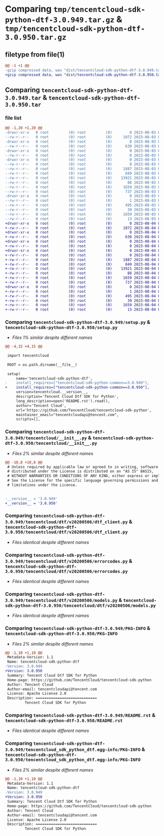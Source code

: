 # Comparing `tmp/tencentcloud-sdk-python-dtf-3.0.949.tar.gz` & `tmp/tencentcloud-sdk-python-dtf-3.0.950.tar.gz`

## filetype from file(1)

```diff
@@ -1 +1 @@
-gzip compressed data, was "dist/tencentcloud-sdk-python-dtf-3.0.949.tar", last modified: Thu Aug  3 00:25:18 2023, max compression
+gzip compressed data, was "dist/tencentcloud-sdk-python-dtf-3.0.950.tar", last modified: Fri Aug  4 00:25:53 2023, max compression
```

## Comparing `tencentcloud-sdk-python-dtf-3.0.949.tar` & `tencentcloud-sdk-python-dtf-3.0.950.tar`

### file list

```diff
@@ -1,20 +1,20 @@
-drwxr-xr-x   0 root         (0) root         (0)        0 2023-08-03 00:25:18.000000 tencentcloud-sdk-python-dtf-3.0.949/
--rw-r--r--   0 root         (0) root         (0)     1072 2023-08-03 00:25:18.000000 tencentcloud-sdk-python-dtf-3.0.949/setup.py
-drwxr-xr-x   0 root         (0) root         (0)        0 2023-08-03 00:25:18.000000 tencentcloud-sdk-python-dtf-3.0.949/tencentcloud/
--rw-r--r--   0 root         (0) root         (0)      630 2023-08-03 00:25:18.000000 tencentcloud-sdk-python-dtf-3.0.949/tencentcloud/__init__.py
-drwxr-xr-x   0 root         (0) root         (0)        0 2023-08-03 00:25:18.000000 tencentcloud-sdk-python-dtf-3.0.949/tencentcloud/dtf/
--rw-r--r--   0 root         (0) root         (0)        0 2023-08-03 00:25:18.000000 tencentcloud-sdk-python-dtf-3.0.949/tencentcloud/dtf/__init__.py
-drwxr-xr-x   0 root         (0) root         (0)        0 2023-08-03 00:25:18.000000 tencentcloud-sdk-python-dtf-3.0.949/tencentcloud/dtf/v20200506/
--rw-r--r--   0 root         (0) root         (0)        0 2023-08-03 00:25:18.000000 tencentcloud-sdk-python-dtf-3.0.949/tencentcloud/dtf/v20200506/__init__.py
--rw-r--r--   0 root         (0) root         (0)     1887 2023-08-03 00:25:18.000000 tencentcloud-sdk-python-dtf-3.0.949/tencentcloud/dtf/v20200506/dtf_client.py
--rw-r--r--   0 root         (0) root         (0)      849 2023-08-03 00:25:18.000000 tencentcloud-sdk-python-dtf-3.0.949/tencentcloud/dtf/v20200506/errorcodes.py
--rw-r--r--   0 root         (0) root         (0)    13921 2023-08-03 00:25:18.000000 tencentcloud-sdk-python-dtf-3.0.949/tencentcloud/dtf/v20200506/models.py
--rw-r--r--   0 root         (0) root         (0)       88 2023-08-03 00:25:18.000000 tencentcloud-sdk-python-dtf-3.0.949/setup.cfg
--rw-r--r--   0 root         (0) root         (0)     1659 2023-08-03 00:25:18.000000 tencentcloud-sdk-python-dtf-3.0.949/PKG-INFO
--rw-r--r--   0 root         (0) root         (0)      737 2023-08-03 00:25:18.000000 tencentcloud-sdk-python-dtf-3.0.949/README.rst
-drwxr-xr-x   0 root         (0) root         (0)        0 2023-08-03 00:25:18.000000 tencentcloud-sdk-python-dtf-3.0.949/tencentcloud_sdk_python_dtf.egg-info/
--rw-r--r--   0 root         (0) root         (0)        1 2023-08-03 00:25:18.000000 tencentcloud-sdk-python-dtf-3.0.949/tencentcloud_sdk_python_dtf.egg-info/dependency_links.txt
--rw-r--r--   0 root         (0) root         (0)      495 2023-08-03 00:25:18.000000 tencentcloud-sdk-python-dtf-3.0.949/tencentcloud_sdk_python_dtf.egg-info/SOURCES.txt
--rw-r--r--   0 root         (0) root         (0)       39 2023-08-03 00:25:18.000000 tencentcloud-sdk-python-dtf-3.0.949/tencentcloud_sdk_python_dtf.egg-info/requires.txt
--rw-r--r--   0 root         (0) root         (0)     1659 2023-08-03 00:25:18.000000 tencentcloud-sdk-python-dtf-3.0.949/tencentcloud_sdk_python_dtf.egg-info/PKG-INFO
--rw-r--r--   0 root         (0) root         (0)       13 2023-08-03 00:25:18.000000 tencentcloud-sdk-python-dtf-3.0.949/tencentcloud_sdk_python_dtf.egg-info/top_level.txt
+drwxr-xr-x   0 root         (0) root         (0)        0 2023-08-04 00:25:53.000000 tencentcloud-sdk-python-dtf-3.0.950/
+-rw-r--r--   0 root         (0) root         (0)     1072 2023-08-04 00:25:53.000000 tencentcloud-sdk-python-dtf-3.0.950/setup.py
+drwxr-xr-x   0 root         (0) root         (0)        0 2023-08-04 00:25:53.000000 tencentcloud-sdk-python-dtf-3.0.950/tencentcloud/
+-rw-r--r--   0 root         (0) root         (0)      630 2023-08-04 00:25:53.000000 tencentcloud-sdk-python-dtf-3.0.950/tencentcloud/__init__.py
+drwxr-xr-x   0 root         (0) root         (0)        0 2023-08-04 00:25:53.000000 tencentcloud-sdk-python-dtf-3.0.950/tencentcloud/dtf/
+-rw-r--r--   0 root         (0) root         (0)        0 2023-08-04 00:25:53.000000 tencentcloud-sdk-python-dtf-3.0.950/tencentcloud/dtf/__init__.py
+drwxr-xr-x   0 root         (0) root         (0)        0 2023-08-04 00:25:53.000000 tencentcloud-sdk-python-dtf-3.0.950/tencentcloud/dtf/v20200506/
+-rw-r--r--   0 root         (0) root         (0)        0 2023-08-04 00:25:53.000000 tencentcloud-sdk-python-dtf-3.0.950/tencentcloud/dtf/v20200506/__init__.py
+-rw-r--r--   0 root         (0) root         (0)     1887 2023-08-04 00:25:53.000000 tencentcloud-sdk-python-dtf-3.0.950/tencentcloud/dtf/v20200506/dtf_client.py
+-rw-r--r--   0 root         (0) root         (0)      849 2023-08-04 00:25:53.000000 tencentcloud-sdk-python-dtf-3.0.950/tencentcloud/dtf/v20200506/errorcodes.py
+-rw-r--r--   0 root         (0) root         (0)    13921 2023-08-04 00:25:53.000000 tencentcloud-sdk-python-dtf-3.0.950/tencentcloud/dtf/v20200506/models.py
+-rw-r--r--   0 root         (0) root         (0)       88 2023-08-04 00:25:53.000000 tencentcloud-sdk-python-dtf-3.0.950/setup.cfg
+-rw-r--r--   0 root         (0) root         (0)     1659 2023-08-04 00:25:53.000000 tencentcloud-sdk-python-dtf-3.0.950/PKG-INFO
+-rw-r--r--   0 root         (0) root         (0)      737 2023-08-04 00:25:53.000000 tencentcloud-sdk-python-dtf-3.0.950/README.rst
+drwxr-xr-x   0 root         (0) root         (0)        0 2023-08-04 00:25:53.000000 tencentcloud-sdk-python-dtf-3.0.950/tencentcloud_sdk_python_dtf.egg-info/
+-rw-r--r--   0 root         (0) root         (0)        1 2023-08-04 00:25:53.000000 tencentcloud-sdk-python-dtf-3.0.950/tencentcloud_sdk_python_dtf.egg-info/dependency_links.txt
+-rw-r--r--   0 root         (0) root         (0)      495 2023-08-04 00:25:53.000000 tencentcloud-sdk-python-dtf-3.0.950/tencentcloud_sdk_python_dtf.egg-info/SOURCES.txt
+-rw-r--r--   0 root         (0) root         (0)       39 2023-08-04 00:25:53.000000 tencentcloud-sdk-python-dtf-3.0.950/tencentcloud_sdk_python_dtf.egg-info/requires.txt
+-rw-r--r--   0 root         (0) root         (0)     1659 2023-08-04 00:25:53.000000 tencentcloud-sdk-python-dtf-3.0.950/tencentcloud_sdk_python_dtf.egg-info/PKG-INFO
+-rw-r--r--   0 root         (0) root         (0)       13 2023-08-04 00:25:53.000000 tencentcloud-sdk-python-dtf-3.0.950/tencentcloud_sdk_python_dtf.egg-info/top_level.txt
```

### Comparing `tencentcloud-sdk-python-dtf-3.0.949/setup.py` & `tencentcloud-sdk-python-dtf-3.0.950/setup.py`

 * *Files 1% similar despite different names*

```diff
@@ -4,15 +4,15 @@
 
 import tencentcloud
 
 ROOT = os.path.dirname(__file__)
 
 setup(
     name='tencentcloud-sdk-python-dtf',
-    install_requires=["tencentcloud-sdk-python-common==3.0.949"],
+    install_requires=["tencentcloud-sdk-python-common==3.0.950"],
     version=tencentcloud.__version__,
     description='Tencent Cloud Dtf SDK for Python',
     long_description=open('README.rst').read(),
     author='Tencent Cloud',
     url='https://github.com/TencentCloud/tencentcloud-sdk-python',
     maintainer_email="tencentcloudapi@tencent.com",
     scripts=[],
```

### Comparing `tencentcloud-sdk-python-dtf-3.0.949/tencentcloud/__init__.py` & `tencentcloud-sdk-python-dtf-3.0.950/tencentcloud/__init__.py`

 * *Files 2% similar despite different names*

```diff
@@ -10,8 +10,8 @@
 # Unless required by applicable law or agreed to in writing, software
 # distributed under the License is distributed on an "AS IS" BASIS,
 # WITHOUT WARRANTIES OR CONDITIONS OF ANY KIND, either express or implied.
 # See the License for the specific language governing permissions and
 # limitations under the License.
 
 
-__version__ = '3.0.949'
+__version__ = '3.0.950'
```

### Comparing `tencentcloud-sdk-python-dtf-3.0.949/tencentcloud/dtf/v20200506/dtf_client.py` & `tencentcloud-sdk-python-dtf-3.0.950/tencentcloud/dtf/v20200506/dtf_client.py`

 * *Files identical despite different names*

### Comparing `tencentcloud-sdk-python-dtf-3.0.949/tencentcloud/dtf/v20200506/errorcodes.py` & `tencentcloud-sdk-python-dtf-3.0.950/tencentcloud/dtf/v20200506/errorcodes.py`

 * *Files identical despite different names*

### Comparing `tencentcloud-sdk-python-dtf-3.0.949/tencentcloud/dtf/v20200506/models.py` & `tencentcloud-sdk-python-dtf-3.0.950/tencentcloud/dtf/v20200506/models.py`

 * *Files identical despite different names*

### Comparing `tencentcloud-sdk-python-dtf-3.0.949/PKG-INFO` & `tencentcloud-sdk-python-dtf-3.0.950/PKG-INFO`

 * *Files 2% similar despite different names*

```diff
@@ -1,10 +1,10 @@
 Metadata-Version: 1.1
 Name: tencentcloud-sdk-python-dtf
-Version: 3.0.949
+Version: 3.0.950
 Summary: Tencent Cloud Dtf SDK for Python
 Home-page: https://github.com/TencentCloud/tencentcloud-sdk-python
 Author: Tencent Cloud
 Author-email: tencentcloudapi@tencent.com
 License: Apache License 2.0
 Description: ============================
         Tencent Cloud SDK for Python
```

### Comparing `tencentcloud-sdk-python-dtf-3.0.949/README.rst` & `tencentcloud-sdk-python-dtf-3.0.950/README.rst`

 * *Files identical despite different names*

### Comparing `tencentcloud-sdk-python-dtf-3.0.949/tencentcloud_sdk_python_dtf.egg-info/PKG-INFO` & `tencentcloud-sdk-python-dtf-3.0.950/tencentcloud_sdk_python_dtf.egg-info/PKG-INFO`

 * *Files 2% similar despite different names*

```diff
@@ -1,10 +1,10 @@
 Metadata-Version: 1.1
 Name: tencentcloud-sdk-python-dtf
-Version: 3.0.949
+Version: 3.0.950
 Summary: Tencent Cloud Dtf SDK for Python
 Home-page: https://github.com/TencentCloud/tencentcloud-sdk-python
 Author: Tencent Cloud
 Author-email: tencentcloudapi@tencent.com
 License: Apache License 2.0
 Description: ============================
         Tencent Cloud SDK for Python
```

